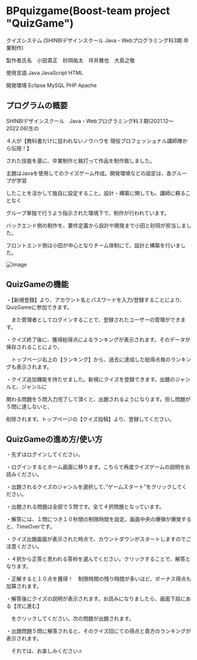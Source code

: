 # BPquizgame(Boost-team project "QuizGame")
クイズシステム (SHINBIデザインスクール Java・Webプログラミング科3期 卒業制作)

製作者氏名　小田貴正　砂岡祐太　坪井雅也　大島之敬

使用言語 Java JavaScript HTML

開発環境 Eclipse MySQL PHP Apache


## プログラムの概要

SHINBIデザインスクール　Java・Webプログラミング科３期(2021.12～2022.06)生の

４人が【教科書だけに捉われないノウハウを 現役プロフェッショナル講師陣から伝授！】

された技能を基に、卒業制作と銘打って作品を制作致しました。

主題はJavaを使用してのクイズゲーム作成。開発環境などの設定は、各グループが学習

したことを活かして独自に設定すること。設計・構築に関しても、講師に頼ることなく

グループ単独で行うよう指示された環境下で、制作が行われています。

バックエンド側の制作を、要件定義から設計や開発まで小田と砂岡が担当しました。

フロントエンド側は小田が中心となりチーム体制にて、設計と構築を行いました。

![image](https://user-images.githubusercontent.com/96611193/173288323-d64c9249-f8f7-4895-9e25-26066efc2f14.png)




 ## QuizGameの機能
 
 ・【新規登録】より、アカウント名とパスワードを入力/登録することにより、QuizGameに参加できます。
 
 　また管理者としてログインすることで、登録されたユーザーの管理ができます。
 
 ・クイズ終了後に、獲得総得点によるランキングが表示されます。そのデータが保存されることにより、
 
 　トップページ右上の【ランキング】から、過去に達成した総得点毎のランキングも表示されます。
  
  ・クイズ追加機能を持たせました。新規にクイズを登録できます。出題のジャンルと、ジャンルに
  
   関わる問題を５問入力完了して頂くと、出題されるようになります。但し問題が５問に達しないと、
   
   削除されます。トップページの【クイズ投稿】より、登録してください。
    
    
## QuizGameの進め方/使い方

・先ずはログインしてください。

・ログインするとホーム画面に移ります。こちらで再度クイズゲームの説明をお読みください。

・出題されるクイズのジャンルを選択して、”ゲームスタート”をクリックしてください。

・出題される問題は全部で５問です。全て４択問題となっています。

・解答には、１問につき１０秒間の制限時間を設定。画面中央の爆弾が爆発すると、TimeOverです。

・クイズ出題画面が表示された時点で、カウントダウンがスタートしますのでご注意ください。

・４択から正答と思われる答枠を選んでください。クリックすることで、解答となります。

・正解すると１０点を獲得！　制限時間の残り時間が多いほど、ボーナス得点も加算されます。

・解答後にクイズの説明が表示されます。お読みになりましたら、画面下段にある【次に進む】

　をクリックしてください。次の問題が出題されます。
 
・出題問題５問に解答されると、そのクイズ回にての得点と貴方のランキングが表示されます。

　それでは、お楽しみください♬
 
 

 
 
 
